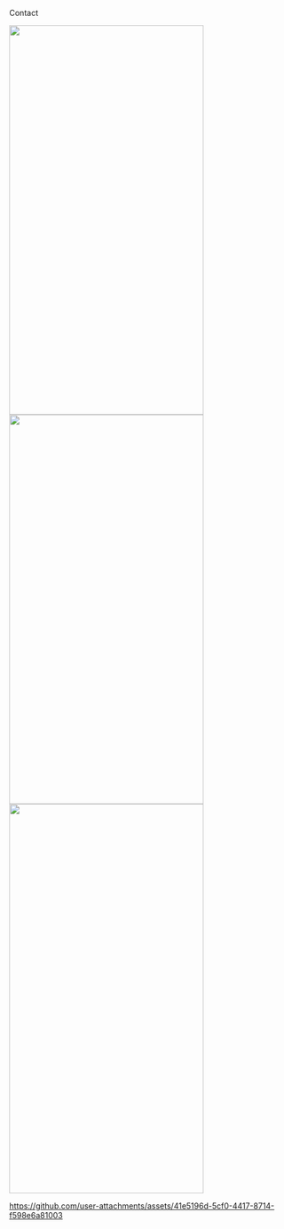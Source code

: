 Contact

<p>
  <img src="https://github.com/user-attachments/assets/47c7affe-4334-4ebf-baa6-67f8ec271b4b"width="350" height="700"/>
  <img src="https://github.com/user-attachments/assets/d871d8ec-936c-44bb-b00f-1c90dc1038c7"width="350" height="700"/>
  <img src="https://github.com/user-attachments/assets/22a2ef84-4b58-43df-903a-ee411b089ef4"width="350" height="700"/>

   
https://github.com/user-attachments/assets/41e5196d-5cf0-4417-8714-f598e6a81003
</p>





